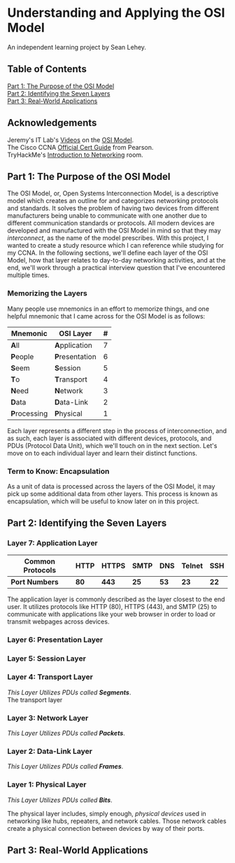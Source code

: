 # Understanding and Applying the OSI Model
An independent learning project by Sean Lehey.

## Table of Contents

[Part 1: The Purpose of the OSI Model](#part-1-the-purpose-of-the-osi-model)   
[Part 2: Identifying the Seven Layers](#part-2-identifying-the-seven-layers)   
[Part 3: Real-World Applications](#part-3-real-world-applications)   


## Acknowledgements

Jeremy's IT Lab's [Videos](https://www.youtube.com/watch?v=t-ai8JzhHuY) on the [OSI Model](https://www.youtube.com/watch?v=7nmYoL0t2tU).   
The Cisco CCNA [Official Cert Guide](https://www.pearson.com/us/higher-education/program/Odom-CCNA-200-301-Official-Cert-Guide-Library/PGM2166706.html) from Pearson.   
TryHackMe's [Introduction to Networking](https://tryhackme.com/room/introtonetworking) room.


## Part 1: The Purpose of the OSI Model

The OSI Model, or, Open Systems Interconnection Model, is a descriptive model which creates an outline for and categorizes networking protocols and standards. It solves the problem of having two devices from different manufacturers being unable to communicate with one another due to different communication standards or protocols. All modern devices are developed and manufactured with the OSI Model in mind so that they may *interconnect*, as the name of the model prescribes. With this project, I wanted to create a study resource which I can reference while studying for my CCNA. In the following sections, we'll define each layer of the OSI Model, how that layer relates to day-to-day networking activities, and at the end, we'll work through a practical interview question that I've encountered multiple times.

### Memorizing the Layers

Many people use mnemonics in an effort to memorize things, and one helpful mnemonic that I came across for the OSI Model is as follows:  

| Mnemonic  | OSI Layer  | #  |
|---|---|---|
| **A**ll  | **A**pplication  | 7  |
| **P**eople  | **P**resentation  | 6  |
| **S**eem  | **S**ession  | 5  |
| **T**o  | **T**ransport  | 4  |
| **N**eed  | **N**etwork  | 3  |
| **D**ata  | **D**ata-Link  | 2  |
| **P**rocessing  | **P**hysical  | 1  |

Each layer represents a different step in the process of interconnection, and as such, each layer is associated with different devices, protocols, and PDUs (Protocol Data Unit), which we'll touch on in the next section. Let's move on to each individual layer and learn their distinct functions.

### Term to Know: Encapsulation
As a unit of data is processed across the layers of the OSI Model, it may pick up some additional data from other layers. This process is known as encapsulation, which will be useful to know later on in this project.

## Part 2: Identifying the Seven Layers

### Layer 7: Application Layer

| Common Protocols  | HTTP  | HTTPS  | SMTP  | DNS  | Telnet  | SSH  |
|---|---|---|---|---|---|---|
| **Port Numbers**  | **80**  | **443**  | **25**  | **53**  | **23**  | **22**  |

The application layer is commonly described as the layer closest to the end user. It utilizes protocols like HTTP (80), HTTPS (443), and SMTP (25) to communicate with applications like your web browser in order to load or transmit webpages across devices.

### Layer 6: Presentation Layer

### Layer 5: Session Layer

### Layer 4: Transport Layer

*This Layer Utilizes PDUs called **Segments***.   
The transport layer 

### Layer 3: Network Layer

*This Layer Utilizes PDUs called **Packets***.   


### Layer 2: Data-Link Layer

*This Layer Utilizes PDUs called **Frames***.   


### Layer 1: Physical Layer

*This Layer Utilizes PDUs called **Bits***.   


The physical layer includes, simply enough, *physical devices* used in networking like hubs, repeaters, and network cables. Those network cables create a physical connection between devices by way of their ports.

## Part 3: Real-World Applications


